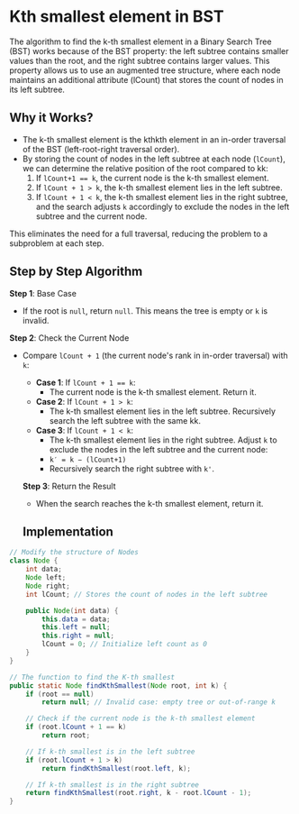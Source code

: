 # Kth smallest element in BST

The algorithm to find the k-th smallest element in a Binary Search Tree (BST) works because of the BST property: the left subtree contains smaller values than the root, and the right subtree contains larger values. This property allows us to use an augmented tree structure, where each node maintains an additional attribute (lCount) that stores the count of nodes in its left subtree.

## Why it Works?

- The k-th smallest element is the kthkth element in an in-order traversal of the BST (left-root-right traversal order).
- By storing the count of nodes in the left subtree at each node (`lCount`), we can determine the relative position of the root compared to kk:
  1. If `lCount+1 == k`, the current node is the k-th smallest element.
  2. If `lCount + 1 > k`, the k-th smallest element lies in the left subtree.
  3. If `lCount + 1 < k`, the k-th smallest element lies in the right subtree, and the search adjusts `k` accordingly to exclude the nodes in the left subtree and the current node.

This eliminates the need for a full traversal, reducing the problem to a subproblem at each step.

## Step by Step Algorithm

**Step 1**: Base Case

- If the root is `null`, return `null`. This means the tree is empty or `k` is invalid.

**Step 2**: Check the Current Node

- Compare `lCount + 1` (the current node's rank in in-order traversal) with `k`:

  - **Case 1**: If `lCount + 1 == k`:
    - The current node is the k-th smallest element. Return it.
  - **Case 2**: If `lCount + 1 > k`:
    - The k-th smallest element lies in the left subtree. Recursively search the left subtree with the same kk.
  - **Case 3**: If `lCount + 1 < k`:
    - The k-th smallest element lies in the right subtree. Adjust `k` to exclude the nodes in the left subtree and the current node:
    - `k′ = k − (lCount+1)`
    - Recursively search the right subtree with `k'`.

  **Step 3**: Return the Result

  - When the search reaches the k-th smallest element, return it.

  ## Implementation

```java
// Modify the structure of Nodes
class Node {
    int data;
    Node left;
    Node right;
    int lCount; // Stores the count of nodes in the left subtree

    public Node(int data) {
        this.data = data;
        this.left = null;
        this.right = null;
        lCount = 0; // Initialize left count as 0
    }
}

// The function to find the K-th smallest
public static Node findKthSmallest(Node root, int k) {
    if (root == null)
        return null; // Invalid case: empty tree or out-of-range k

    // Check if the current node is the k-th smallest element
    if (root.lCount + 1 == k)
        return root;

    // If k-th smallest is in the left subtree
    if (root.lCount + 1 > k)
        return findKthSmallest(root.left, k);

    // If k-th smallest is in the right subtree
    return findKthSmallest(root.right, k - root.lCount - 1);
}
```
